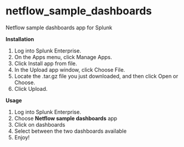 # netflow_sample_dashboards
Netflow sample dashboards app for Splunk 


<b>Installation</b>

1. Log into Splunk Enterprise.
2. On the Apps menu, click Manage Apps.
3. Click Install app from file.
4. In the Upload app window, click Choose File.
5. Locate the .tar.gz file you just downloaded, and then click Open or Choose.
6. Click Upload.


<b>Usage</b>

1. Log into Splunk Enterprise.
2. Choose <b>Netflow sample dashboards</b> app
2. Click on dashboards
3. Select between the two dashboards available
4. Enjoy!
